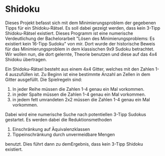 # Shidoku
Dieses Projekt befasst sich mit dem Minimierungsproblem der gegebenen Tipps für ein Shidoku-Rätsel. Es soll dabei gezeigt werden, dass kein 3-Tipp Shidoku-Rätsel existiert.
Dieses Programm ist eine numerische Verdeutlichung der Bachelorarbeit "Lösen des Minimierungsproblems: Es existiert kein 16-Tipp Sudoku" von mir. Dort wurde der historische Beweis für das Minimierungsproblem in dem klassischen 9x9 Sudoku betrachtet.
Wir wollen nun, die dort gelernte, Theorie benutzen und diese auf das 4x4 Shidoku übertragen.

Ein Shidoku-Rätsel besteht aus einem 4x4 Gitter, welches mit den Zahlen 1-4 auszufüllen ist. Zu Beginn ist eine bestimmte Anzahl an Zellen in dem Gitter ausgefüllt.
Die Spielregeln sind:
  1. In jeder Reihe müssen die Zahlen 1-4 genau ein Mal vorkommen.
  2. in jeder Spalte müssen die Zahlen 1-4 genau ein Mal vorkommen.
  3. in jedem fett umrandeten 2x2 müssen die Zahlen 1-4 genau ein Mal vorkommen.

Dabei wird eine numerische Suche nach potentiellen 3-Tipp Sudokus gestartet. Es werden dabei die Reduktionsmethoden
 1. Einschränkung auf Äquivalenzklassen
 2. Tippeinschränkung durch unvermeidbare Mengen

benutzt. Dies führt dann zu demErgebnis, dass kein 3-Tipp Shidoku existiert.
